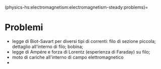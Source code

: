 (physics-hs:electromagnetism:electromagnetism-steady:problems)=
# Problemi

- legge di Biot-Savart per diversi tipi di correnti: filo di sezione piccola; dettaglio all'interno di filo; bobina;
- legge di Ampére e forza di Lorentz (esperienza di Faraday) su filo;
- moto di cariche all'interno di campo elettromagnetico
- 

<!--
```{exercise} Legge di Ampère
Calcola il campo magnetico generato da un filo conduttore infinito percorso da corrente $I = 10 \, \text{A}$ a una distanza $r = 0.1 \, \text{m}$ dal filo.
```

```{exercise} Forza di Lorentz su una Carica
Una particella di carica $q = 1 \, \mu C$ si muove con una velocità $v = 2 \, \text{m/s}$ in un campo magnetico di intensità $B = 0.1 \, \text{T}$. Calcola la forza di Lorentz che agisce sulla particella.
```

```{exercise} Legge di Biot-Savart
Calcola il campo magnetico prodotto da una corrente di $I = 5 \, \text{A}$ che percorre un arco di cerchio di raggio $r = 0.1 \, \text{m}$.
```

```{exercise} Forza su una Carica in un Campo Magnetico
Una carica di $q = 3 \, \mu C$ si muove con velocità di $v = 1 \, \text{m/s}$ perpendicolare a un campo magnetico di intensità $B = 0.2 \, \text{T}$. Calcola la forza che agisce sulla carica.
```

```{exercise} Moto di una Carica in un Campo Magnetico
Una particella di carica $q = 2 \, \mu C$ e massa $m = 10^{-5} \, \text{kg}$ si muove con velocità di $v = 100 \, \text{m/s}$ perpendicolare a un campo magnetico di intensità $B = 0.1 \, \text{T}$. Calcola il raggio della traiettoria descritta dalla particella.
```

```{exercise} Campo Magnetico di una Corrente
Calcola il campo magnetico a distanza $r = 0.05 \, \text{m}$ da un filo rettilineo percorso da corrente di $I = 4 \, \text{A}$.
```

```{exercise} Forza di Lorentz su un Conduttore
Un conduttore di lunghezza $L = 0.1 \, \text{m}$ attraversa un campo magnetico di intensità $B = 0.5 \, \text{T}$ e una corrente di $I = 3 \, \text{A}$. Calcola la forza di Lorentz che agisce sul conduttore.
```

```{exercise} Legge di Faraday
Una bobina di $N = 200$ spire è immersa in un campo magnetico che varia nel tempo da $B = 0 \, \text{T}$ a $B = 1 \, \text{T}$ in un intervallo di tempo di $t = 0.5 \, \text{s}$. Calcola la fem indotta nella bobina.
```

```{exercise} Applicazione della Legge di Ampère
Calcola il campo magnetico prodotto da un solenoide con $N = 500$ spire, lunghezza $L = 1 \, \text{m}$ e corrente $I = 2 \, \text{A}$.
```

```{exercise} Legge di Biot-Savart
Calcola il campo magnetico a una distanza $r = 0.1 \, \text{m}$ da un filo conduttore rettilineo che trasporta una corrente di $I = 3 \, \text{A}$.
```

```{exercise} Forza di Lorentz su una Carica
Una carica $q = 1 \, \mu C$ si muove con velocità $v = 10^5 \, \text{m/s}$ in un campo magnetico di intensità $B = 2 \, \text{T}$. Calcola la forza di Lorentz che agisce sulla carica.
```

```{exercise} Legge di Ampère
Calcola il campo magnetico generato da una corrente di $I = 5 \, \text{A}$ che scorre lungo un filo conduttore lungo e rettilineo a una distanza $r = 0.2 \, \text{m}$ dal filo.
```

```{exercise} Forza Magnetica su un Filo
Calcola la forza magnetica per unità di lunghezza che agisce su un filo lungo $L = 1 \, \text{m}$ in cui scorre una corrente di $I = 4 \, \text{A}$ perpendicolare a un campo magnetico di intensità $B = 0.5 \, \text{T}$.
```

```{exercise} Moto di una Carica in un Campo Magnetico
Calcola la velocità angolare di una particella di carica $q = 2 \, \mu C$ che si muove con velocità $v = 3 \times 10^4 \, \text{m/s}$ in un campo magnetico di intensità $B = 0.4 \, \text{T}$.
```

```{exercise} Forza Magnetica in un Campo Non Uniforme
Un campo magnetico varia secondo la legge $B = (0.2 + 0.1 \, z) \, \text{T}$ lungo l'asse $z$. Una carica di $q = 2 \, \mu C$ si muove con velocità costante $v = 3 \times 10^3 \, \text{m/s}$. Calcola la forza magnetica che agisce sulla carica.
```

```{exercise} Legge di Ampère per un Filo Circolare
Calcola il campo magnetico al centro di un anello di filo conduttore circolare di raggio $R = 0.5 \, \text{m}$ che trasporta una corrente di $I = 3 \, \text{A}$.
```

```{exercise} Motione di una Carica in Campo Magnetico
Una carica $q = 1 \, \mu C$ si muove con velocità iniziale $v_0 = 10^3 \, \text{m/s}$ in un campo magnetico di intensità $B = 1 \, \text{T}$. Calcola la traiettoria della carica.
```

```{exercise} Combinazione di Forza Magnetica e Elettrica
Una particella con carica $q = 2 \, \mu C$ si muove con velocità $v = 5 \times 10^3 \, \text{m/s}$ in presenza di un campo magnetico $B = 0.3 \, \text{T}$ e un campo elettrico $E = 2 \times 10^3 \, \text{V/m}$. Calcola la forza totale che agisce sulla particella.
```

```{exercise} Legge di Faraday
Un loop di filo conduttore di area $A = 0.02 \, \text{m}^2$ è immerso in un campo magnetico $B = 0.5 \, \text{T}$ che varia uniformemente con il tempo. Calcola la forza elettromotrice indotta nel loop se la variazione del campo è di $0.1 \, \text{T/s}$.
```

```{exercise} Moto di una Particella in Campo Magnetico
Una carica $q = 3 \, \mu C$ si muove con velocità $v = 10^4 \, \text{m/s}$ in un campo magnetico di intensità $B = 0.4 \, \text{T}$. Calcola il raggio della sua traiettoria circolare.
```

```{exercise} Calcolo del Campo Magnetico in un Solenoide
Calcola il campo magnetico all'interno di un solenoide di $N = 100$ spire, lunghezza $L = 1 \, \text{m}$, e corrente $I = 3 \, \text{A}$.
```

```{exercise} Forza su una Particella con Carica Negativa
Una particella con carica negativa $q = -5 \, \mu C$ si muove con velocità $v = 2 \times 10^3 \, \text{m/s}$ in un campo magnetico uniforme $B = 0.6 \, \text{T}$. Calcola la forza che agisce sulla particella.
```

```{exercise} Momento di Forza Magnetica
Calcola il momento della forza magnetica che agisce su un filo lungo $L = 0.5 \, \text{m}$ che trasporta una corrente di $I = 2 \, \text{A}$ e si trova in un campo magnetico $B = 0.4 \, \text{T}$.
```

```{exercise} Forza Magnetica su una Spira Circolare
Calcola la forza magnetica che agisce su una spira circolare di raggio $R = 0.2 \, \text{m}$ che trasporta una corrente di $I = 3 \, \text{A}$ in un campo magnetico uniforme di intensità $B = 0.5 \, \text{T}$.
```

```{exercise} Forza Eletromagnetica su una Particella
Una particella con carica $q = 2 \, \mu C$ si muove con velocità $v = 2 \times 10^4 \, \text{m/s}$ in un campo elettrico di intensità $E = 5 \, \text{V/m}$ e un campo magnetico di intensità $B = 0.5 \, \text{T}$. Calcola la forza elettromagnetica totale che agisce sulla particella.
```

```{exercise} Legge di Biot-Savart per un Filo Curvo
Calcola il campo magnetico a una distanza $r = 0.05 \, \text{m}$ da un filo conduttore curvato a forma di semicerchio, con raggio $R = 0.1 \, \text{m}$ e corrente $I = 2 \, \text{A}$.
```

```{exercise} Forza su una Particella Carica in un Campo Elettrico e Magnetico
Una particella con carica $q = 3 \, \mu C$ si muove con velocità $v = 10^3 \, \text{m/s}$ in presenza di un campo elettrico $E = 5 \times 10^3 \, \text{V/m}$ e un campo magnetico $B = 0.3 \, \text{T}$. Calcola la forza totale che agisce sulla particella.
```

```{exercise} Calcolo del Campo Magnetico su una Corrente in un Filo Rettilineo
Calcola il campo magnetico a una distanza di $r = 0.2 \, \text{m}$ da un filo conduttore rettilineo che trasporta una corrente di $I = 1 \, \text{A}$.
```

```{exercise} Effetto Hall
In un conduttore semiconduttore di silicio con densità di carica $n = 10^{19} \, \text{m}^{-3}$ e corrente di $I = 5 \, \text{A}$, calcola il voltaggio Hall in presenza di un campo magnetico $B = 0.1 \, \text{T}$.
```
-->
